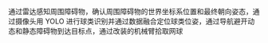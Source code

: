 通过雷达感知周围障碍物，确认周围障碍物的世界坐标系位置和最终朝向姿态，通过摄像头用 YOLO 进行球类识别并通过数据融合定位球类位姿，通过导航避开动态和静态障碍物到达目标点，通过改装的机械臂拾取网球
